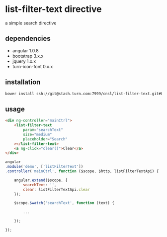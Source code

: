 list-filter-text directive
==========================

a simple search directive

## dependencies

- angular 1.0.8
- bootstrap 3.x.x
- jquery 1.x.x
- turn-icon-font 0.x.x

## installation

```bash
bower install ssh://git@stash.turn.com:7999/cnsl/list-filter-text.git#0.x.x
```

## usage

```html
<div ng-controller="mainCtrl">
	<list-filter-text
		param="searchText"
		size="medium"
		placeholder="Search"
	></list-filter-text>
	<a ng-click="clear()">Clear</a>
</div>
```

```js
angular
.module('demo', ['listFilterText'])
.controller('mainCtrl', function ($scope, $http, listFilterTextApi) {

	angular.extend($scope, {
		searchText: '',
		clear: listFilterTextApi.clear
	});

	$scope.$watch('searchText', function (text) {

		...

	});

});
```